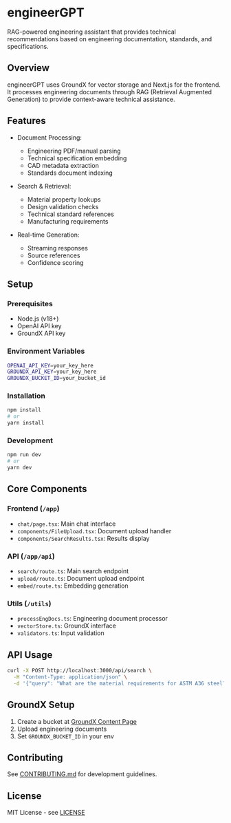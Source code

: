# engineerGPT

RAG-powered engineering assistant that provides technical recommendations based on engineering documentation, standards, and specifications.

## Overview

engineerGPT uses GroundX for vector storage and Next.js for the frontend. It processes engineering documents through RAG (Retrieval Augmented Generation) to provide context-aware technical assistance.

## Features

- Document Processing:
  - Engineering PDF/manual parsing
  - Technical specification embedding
  - CAD metadata extraction
  - Standards document indexing

- Search & Retrieval:
  - Material property lookups
  - Design validation checks
  - Technical standard references
  - Manufacturing requirements

- Real-time Generation:
  - Streaming responses
  - Source references
  - Confidence scoring

## Setup

### Prerequisites
- Node.js (v18+)
- OpenAI API key
- GroundX API key

### Environment Variables
```bash
OPENAI_API_KEY=your_key_here
GROUNDX_API_KEY=your_key_here
GROUNDX_BUCKET_ID=your_bucket_id
```

### Installation
```bash
npm install
# or
yarn install
```

### Development
```bash
npm run dev
# or
yarn dev
```

## Core Components

### Frontend (`/app`)
- `chat/page.tsx`: Main chat interface
- `components/FileUpload.tsx`: Document upload handler
- `components/SearchResults.tsx`: Results display

### API (`/app/api`)
- `search/route.ts`: Main search endpoint
- `upload/route.ts`: Document upload endpoint
- `embed/route.ts`: Embedding generation

### Utils (`/utils`)
- `processEngDocs.ts`: Engineering document processor
- `vectorStore.ts`: GroundX interface
- `validators.ts`: Input validation

## API Usage

```bash
curl -X POST http://localhost:3000/api/search \
  -H "Content-Type: application/json" \
  -d '{"query": "What are the material requirements for ASTM A36 steel?"}'
```

## GroundX Setup

1. Create a bucket at [GroundX Content Page](https://groundx.ai/content)
2. Upload engineering documents
3. Set `GROUNDX_BUCKET_ID` in your env

## Contributing

See [CONTRIBUTING.md](CONTRIBUTING.md) for development guidelines.

## License

MIT License - see [LICENSE](LICENSE)
